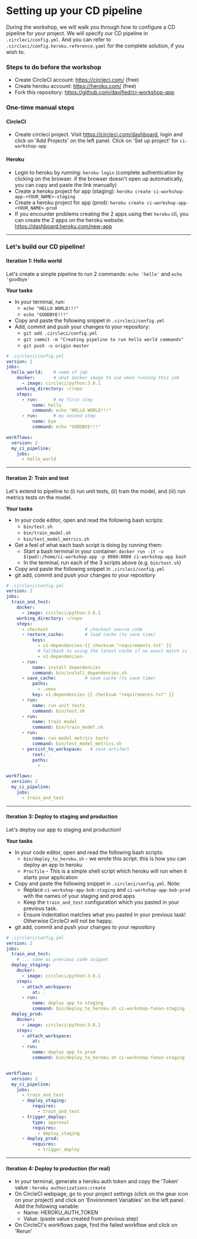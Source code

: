 # Setting up your CD pipeline

During the workshop, we will walk you through how to configure a CD pipeline for your project. We will specify our CD pipeline in `.circleci/config.yml`. And you can refer to `.circleci/config.heroku.reference.yaml` for the complete solution, if you wish to.

### Steps to do before the workshop
- Create CircleCI account: https://circleci.com/ (free)
- Create heroku account: https://heroku.com/ (free)
- Fork this repository: https://github.com/davified/ci-workshop-app

### One-time manual steps
#### CircleCI
- Create circleci project. Visit https://circleci.com/dashboard, login and click on 'Add Projects' on the left panel. Click on 'Set up project' for `ci-workshop-app`

#### Heroku
- Login to heroku by running: `heroku login` (complete authentication by clicking on the browser. if the browser doesn't open up automatically, you can copy and paste the link manually)
- Create a heroku project for app (staging): `heroku create ci-workshop-app-<YOUR_NAME>-staging`
- Create a heroku project for app (prod): `heroku create ci-workshop-app-<YOUR_NAME>-prod`
- If you encounter problems creating the 2 apps using ther `heroku` cli, you can create the 2 apps on the heroku website: https://dashboard.heroku.com/new-app
___

### Let's build our CD pipeline!

#### Iteration 1: Hello world

Let's create a simple pipeline to run 2 commands: `echo 'hello'` and `echo 'goodbye'`

**Your tasks**
- In your terminal, run:
  - `echo "HELLO WORLD!!!"`
  - `echo "GOODBYE!!!"`
- Copy and paste the following snippet in `.circleci/config.yml`
- Add, commit and push your changes to your repository:
  - `git add .circleci/config.yml`
  - `git commit -m "Creating pipeline to run hello world commands"`
  - `git push -u origin master`

```yaml
# .circleci/config.yml
version: 2
jobs:
  hello_world:    # name of job
    docker:       # what docker image to use when running this job 
      - image: circleci/python:3.6.1
    working_directory: ~/repo
    steps:
      - run:      # my first step
          name: hello
          command: echo "HELLO WORLD!!!"
      - run:      # my second step
          name: bye
          command: echo "GOODBYE!!!"

workflows:
  version: 2
  my_ci_pipeline:
    jobs:
      - hello_world
```

___

#### Iteration 2: Train and test

Let's extend to pipeline to (i) run unit tests, (ii) train the model, and (iii) run metrics tests on the model.

**Your tasks**
- In your code editor, open and read the following bash scripts:
  - `bin/test.sh`
  - `bin/train_model.sh`
  - `bin/test_model_metrics.sh`
- Get a feel of what each bash script is doing by running them:
  - Start a bash terminal in your container: `docker run -it -v $(pwd):/home/ci-workshop-app -p 8080:8080 ci-workshop-app bash`
  - In the terminal, run each of the 3 scripts above (e.g. `bin/test.sh`)
- Copy and paste the following snippet in `.circleci/config.yml`
- git add, commit and push your changes to your repository

```yaml
# .circleci/config.yml
version: 2
jobs:
  train_and_test:
    docker:
      - image: circleci/python:3.6.1
    working_directory: ~/repo
    steps:
      - checkout              # checkout source code
      - restore_cache:        # load cache (to save time)
          keys:
            - v1-dependencies-{{ checksum "requirements.txt" }}
            # fallback to using the latest cache if no exact match is found
            - v1-dependencies-
      - run:
          name: install dependencies
          command: bin/install_dependencies.sh
      - save_cache:           # save cache (to save time)
          paths:
            - .venv
          key: v1-dependencies-{{ checksum "requirements.txt" }}
      - run:
          name: run unit tests
          command: bin/test.sh
      - run:
          name: train model
          command: bin/train_model.sh
      - run:
          name: run model metrics tests
          command: bin/test_model_metrics.sh
      - persist_to_workspace:   # save artifact
          root: .
          paths:
            - .

workflows:
  version: 2
  my_ci_pipeline:
    jobs:
      - train_and_test
```

___

#### Iteration 3: Deploy to staging and production

Let's deploy our app to staging and production!

**Your tasks**
- In your code editor, open and read the following bash scripts:
  - `bin/deploy_to_heroku.sh` - we wrote this script. this is how you can deploy an app to heroku
  - `Procfile` - This is a simple shell script which heroku will run when it starts your application
- Copy and paste the following snippet in `.circleci/config.yml`. Note:
  - Replace `ci-workshop-app-bob-staging` and `ci-workshop-app-bob-prod` with the names of your staging and prod apps
  - Keep the `train_and_test` configuration which you pasted in your previous task.
  - Ensure indentation matches what you pasted in your previous task! Otherwise CircleCI will not be happy.
- git add, commit and push your changes to your repository


```yaml
# .circleci/config.yml
version: 2
jobs:
  train_and_test:
    # ... same as previous code snippet
  deploy_staging:
    docker:
      - image: circleci/python:3.6.1
    steps:
      - attach_workspace:
          at: .
      - run:
          name: deploy app to staging
          command: bin/deploy_to_heroku.sh ci-workshop-funan-staging
  deploy_prod:
    docker:
      - image: circleci/python:3.6.1
    steps:
      - attach_workspace:
          at: .
      - run:
          name: deploy app to prod
          command: bin/deploy_to_heroku.sh ci-workshop-funan-staging


workflows:
  version: 2
  my_ci_pipeline:
    jobs:
      - train_and_test
      - deploy_staging:
          requires:
            - train_and_test
      - trigger_deploy:
          type: approval
          requires:
            - deploy_staging
      - deploy_prod:
          requires:
            - trigger_deploy
```

___

#### Iteration 4: Deploy to production (for real)

- In your terminal, generate a heroku auth token and copy the 'Token' value : `heroku authorizations:create`
- On CircleCI webpage, go to your project settings (click on the gear icon on your project) and click on 'Environment Variables' on the left panel. Add the following variable:
  - Name: HEROKU_AUTH_TOKEN
  - Value: (paste value created from previous step)
- On CircleCI's workflows page, find the failed workflow and click on 'Rerun' 